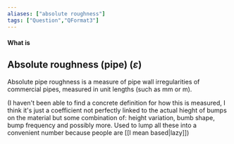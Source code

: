 ```yaml
---
aliases: ["absolute roughness"]
tags: ["Question","QFormat3"]
---
```


#### What is
## Absolute roughness (pipe) ($\varepsilon$)
Absolute pipe roughness is a measure of pipe wall irregularities of commercial pipes, measured in unit lengths (such as mm or m). 

(I haven't been able to find a concrete definition for how this is measured, I think it's just a coefficient not perfectly linked to the actual hieght of bumps on the material but some combination of: height variation, bumb shape, bump frequency and possibly more. Used to lump all these into a convenient number because people are [[I mean based|lazy]])
